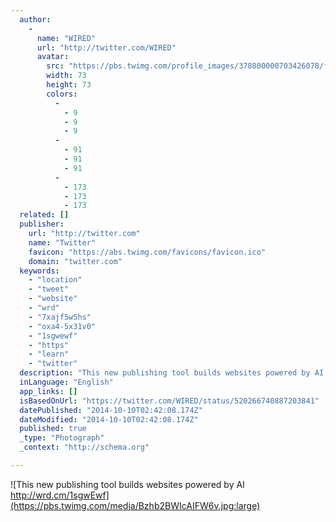 ```yaml
---
  author: 
    - 
      name: "WIRED"
      url: "http://twitter.com/WIRED"
      avatar: 
        src: "https://pbs.twimg.com/profile_images/378800000703426078/f0e0491c473589ad484d976ca45d712b_bigger.png"
        width: 73
        height: 73
        colors: 
          - 
            - 9
            - 9
            - 9
          - 
            - 91
            - 91
            - 91
          - 
            - 173
            - 173
            - 173
  related: []
  publisher: 
    url: "http://twitter.com"
    name: "Twitter"
    favicon: "https://abs.twimg.com/favicons/favicon.ico"
    domain: "twitter.com"
  keywords: 
    - "location"
    - "tweet"
    - "website"
    - "wrd"
    - "7xajf5w5hs"
    - "oxa4-5x31v0"
    - "1sgwewf"
    - "https"
    - "learn"
    - "twitter"
  description: "This new publishing tool builds websites powered by AI http://wrd.cm/1sgwEwf"
  inLanguage: "English"
  app_links: []
  isBasedOnUrl: "https://twitter.com/WIRED/status/520266740887203841"
  datePublished: "2014-10-10T02:42:08.174Z"
  dateModified: "2014-10-10T02:42:08.174Z"
  published: true
  _type: "Photograph"
  _context: "http://schema.org"

---
```

![This new publishing tool builds websites powered by AI http://wrd.cm/1sgwEwf](https://pbs.twimg.com/media/Bzhb2BWIcAIFW6v.jpg:large)
